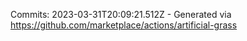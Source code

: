 Commits: 2023-03-31T20:09:21.512Z - Generated via https://github.com/marketplace/actions/artificial-grass
<br>
